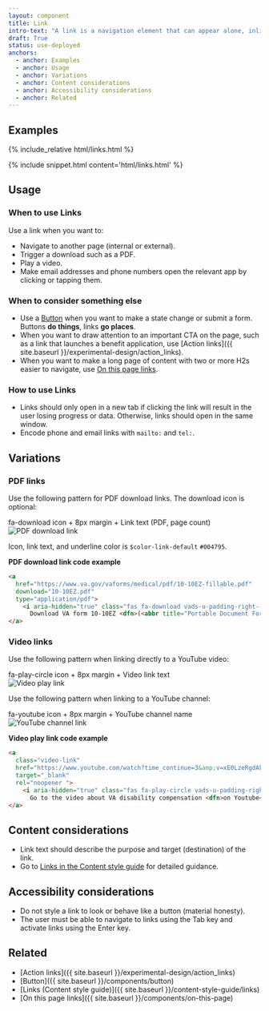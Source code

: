```yaml
---
layout: component
title: Link
intro-text: "A link is a navigation element that can appear alone, inline (embedded), or in a group with other links. A link can trigger a download, but in general links go to internal or external pages when clicked."
draft: True
status: use-deployed
anchors:
  - anchor: Examples
  - anchor: Usage
  - anchor: Variations
  - anchor: Content considerations
  - anchor: Accessibility considerations
  - anchor: Related
---
```


## Examples

<div class="site-showcase">
  {% include_relative html/links.html %}
</div>

{% include snippet.html content='html/links.html' %}

## Usage

### When to use Links

Use a link when you want to:

- Navigate to another page (internal or external).
- Trigger a download such as a PDF.
- Play a video.
- Make email addresses and phone numbers open the relevant app by clicking or tapping them.

### When to consider something else

- Use a [Button](button) when you want to make a state change or submit a form. Buttons **do things**, links **go places**.
- When you want to draw attention to an important CTA on the page, such as a link that launches a benefit application, use [Action links]({{ site.baseurl }}/experimental-design/action_links).
- When you want to make a long page of content with two or more H2s easier to navigate, use [On this page links](on-this-page).

### How to use Links

- Links should only open in a new tab if clicking the link will result in the user losing progress or data. Otherwise, links should open in the same window.
- Encode phone and email links with `mailto:` and `tel:`.

## Variations

### PDF links

Use the following pattern for PDF download links. The download icon is optional:

fa-download icon + 8px margin + Link text (PDF, page count) <br/>
![PDF download link](/images/Download-link-english.png)

Icon, link text, and underline color is `$color-link-default` `#004795`.

**PDF download link code example**

```html
<a 
  href="https://www.va.gov/vaforms/medical/pdf/10-10EZ-fillable.pdf" 
  download="10-10EZ.pdf" 
  type="application/pdf">
    <i aria-hidden="true" class="fas fa-download vads-u-padding-right--1" role="img"></i>
      Download VA form 10-10EZ <dfn>(<abbr title="Portable Document Format">PDF</abbr>, 5pages)</dfn>
</a>
```

### Video links

Use the following pattern when linking directly to a YouTube video:

fa-play-circle icon + 8px margin + Video link text <br/>
![Video play link](/images/Video-link-descriptive.png)

Use the following pattern when linking to a YouTube channel:

fa-youtube icon + 8px margin + YouTube channel name <br/>
![YouTube channel link](/images/VA-youtube-link.png)

**Video play link code example**

```html
<a 
  class="video-link" 
  href="https://www.youtube.com/watch?time_continue=3&amp;v=xE0LzeRgdAk" 
  target="_blank" 
  rel="noopener ">
    <i aria-hidden="true" class="fas fa-play-circle vads-u-padding-right--1" role="img"></i>
      Go to the video about VA disability compensation <dfn>on Youtube</dfn>
</a> 
```

## Content considerations

- Link text should describe the purpose and target (destination) of the link.
- Go to [Links in the Content style guide](../content-style-guide/links) for detailed guidance. 

## Accessibility considerations

- Do not style a link to look or behave like a button (material honesty).
- The user must be able to navigate to links using the Tab key and activate links using the Enter key.

## Related 

- [Action links]({{ site.baseurl }}/experimental-design/action_links)
- [Button]({{ site.baseurl }}/components/button)
- [Links (Content style guide)]({{ site.baseurl }}/content-style-guide/links)
- [On this page links]({{ site.baseurl }}/components/on-this-page)
